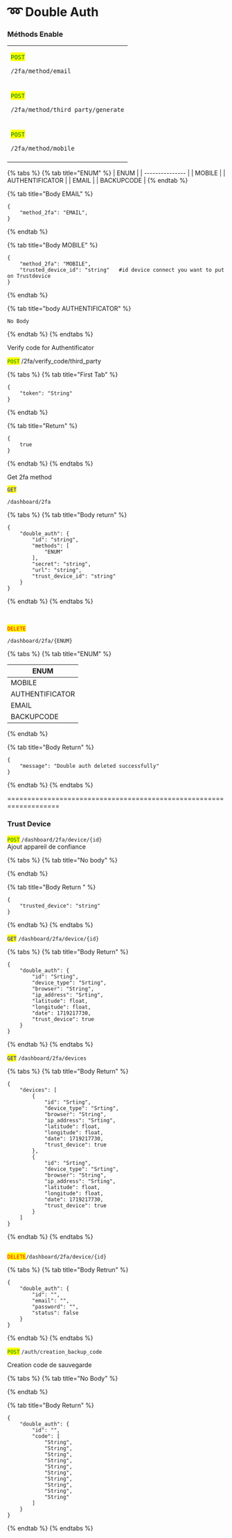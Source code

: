 # ➿ Double Auth

### Méthods Enable

|                                                                                                                     |
| ------------------------------------------------------------------------------------------------------------------- |
| <p><mark style="color:green;"><code>POST</code></mark> </p><pre><code>/2fa/method/email
</code></pre>               |
| <p><mark style="color:green;"><code>POST</code></mark></p><pre><code>/2fa/method/third_party/generate
</code></pre> |
| <p><mark style="color:green;"><code>POST</code></mark></p><pre><code>/2fa/method/mobile
</code></pre>               |



{% tabs %}
{% tab title="ENUM" %}
| ENUM            |
| --------------- |
| MOBILE          |
| AUTHENTIFICATOR |
| EMAIL           |
| BACKUPCODE      |
{% endtab %}

{% tab title="Body EMAIL" %}
```
{
	"method_2fa": "EMAIL",
}
```
{% endtab %}

{% tab title="Body MOBILE" %}
```
{
	"method_2fa": "MOBILE",
	"trusted_device_id": "string"	#id device connect you want to put on Trustdevice
}
```
{% endtab %}

{% tab title="body AUTHENTIFICATOR" %}
```
No Body
```


{% endtab %}
{% endtabs %}



Verify code for Authentificator&#x20;

<mark style="color:green;">`POST`</mark> /2fa/verify\_code/third\_party

{% tabs %}
{% tab title="First Tab" %}
```
{
	"token": "String"
}
```
{% endtab %}

{% tab title="Return" %}
```
{
    true
}
```
{% endtab %}
{% endtabs %}



Get 2fa method

<mark style="color:blue;">`GET`</mark>&#x20;

```
/dashboard/2fa
```



{% tabs %}
{% tab title="Body return" %}
```
{
	"double_auth": {
		"id": "string",
		"methods": [
			"ENUM"
		],
		"secret": "string",
		"url": "string",
		"trust_device_id": "string"
	}
}
```
{% endtab %}
{% endtabs %}

\
\
<mark style="color:red;">`DELETE`</mark>&#x20;

```
/dashboard/2fa/{ENUM}
```

{% tabs %}
{% tab title="ENUM" %}


| ENUM            |
| --------------- |
| MOBILE          |
| AUTHENTIFICATOR |
| EMAIL           |
| BACKUPCODE      |
{% endtab %}

{% tab title="Body Return" %}
```
{
	"message": "Double auth deleted successfully"
}
```
{% endtab %}
{% endtabs %}













\===================================================================

### Trust Device



<mark style="color:green;">`POST`</mark> `/dashboard/2fa/device/{id}`\
Ajout appareil de confiance

{% tabs %}
{% tab title="No body" %}

{% endtab %}

{% tab title="Body Return " %}


```
{
	"trusted_device": "string"
}
```
{% endtab %}
{% endtabs %}



<mark style="color:blue;">`GET`</mark> `/dashboard/2fa/device/{id}`

{% tabs %}
{% tab title="Body Return" %}
```
{
	"double_auth": {
		"id": "Srting",
		"device_type": "Srting",
		"browser": "String",
		"ip_address": "Srting",
		"latitude": float,
		"longitude": float,
		"date": 1719217730,
		"trust_device": true
	}
}
```
{% endtab %}
{% endtabs %}

<mark style="color:blue;">`GET`</mark> `/dashboard/2fa/devices`

{% tabs %}
{% tab title="Body Return" %}
```
{
	"devices": [
		{
			"id": "Srting",
			"device_type": "Srting",
			"browser": "String",
			"ip_address": "Srting",
			"latitude": float,
			"longitude": float,
			"date": 1719217730,
			"trust_device": true
		},
		{
			"id": "Srting",
			"device_type": "Srting",
			"browser": "String",
			"ip_address": "Srting",
			"latitude": float,
			"longitude": float,
			"date": 1719217730,
			"trust_device": true
		}
	]
}
```
{% endtab %}
{% endtabs %}

\
<mark style="color:red;">`DELETE`</mark>`/dashboard/2fa/device/{id}`

{% tabs %}
{% tab title="Body Retrun" %}
```
{
	"double_auth": {
		"id": "",
		"email": "",
		"password": "",
		"status": false
	}
}
```
{% endtab %}
{% endtabs %}



<mark style="color:green;">`POST`</mark> `/auth/creation_backup_code`

Creation code de sauvegarde

{% tabs %}
{% tab title="No Body" %}

{% endtab %}

{% tab title="Body Return" %}
```
{
	"double_auth": {
		"id": "",
		"code": [
			"String",
			"String",
			"String",
			"String",
			"String",
			"String",
			"String",
			"String",
			"String",
			"String"
		]
	}
}
```
{% endtab %}
{% endtabs %}
